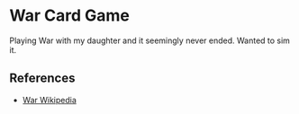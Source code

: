 # War Card Game
Playing War with my daughter and it seemingly never ended. Wanted to sim it.

## References
- [War Wikipedia](https://en.wikipedia.org/wiki/War_(card_game))
